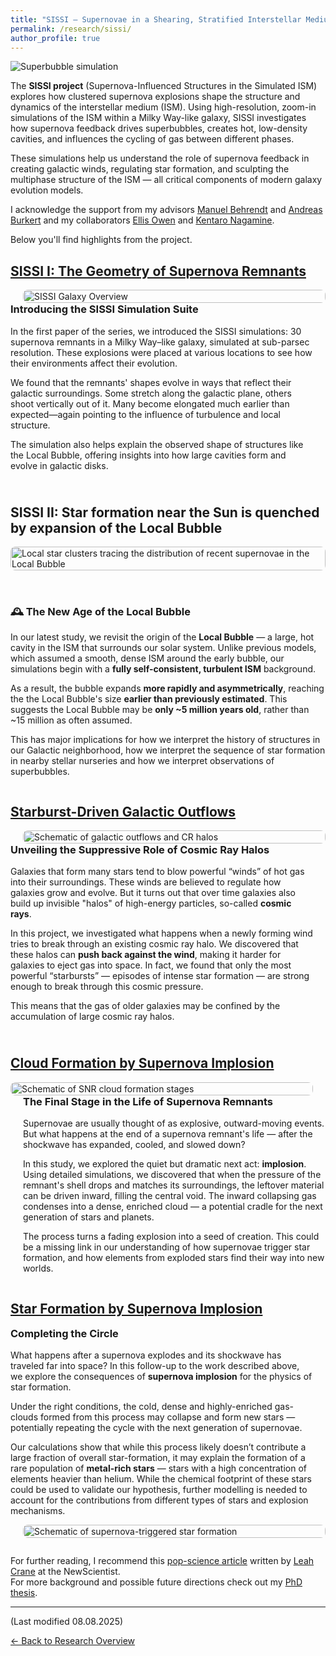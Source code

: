 ```yaml
---
title: "SISSI — Supernovae in a Shearing, Stratified Interstellar Medium"
permalink: /research/sissi/
author_profile: true
---
```


![Superbubble simulation](/images/sissi_sb_3d.gif)

The **SISSI project** (Supernova-Influenced Structures in the Simulated ISM) explores how clustered supernova explosions shape the structure and dynamics of the interstellar medium (ISM). Using high-resolution, zoom-in simulations of the ISM within a Milky Way-like galaxy, SISSI investigates how supernova feedback drives superbubbles, creates hot, low-density cavities, and influences the cycling of gas between different phases.

These simulations help us understand the role of supernova feedback in creating galactic winds, regulating star formation, and sculpting the multiphase structure of the ISM — all critical components of modern galaxy evolution models.

I acknowledge the support from my advisors [Manuel Behrendt](https://www.manuelbehrendt.com/) and [Andreas Burkert](https://www.andreasburkert.com/) and my collaborators [Ellis Owen](https://www.ellisowen.org/) and [Kentaro Nagamine](https://astro-osaka.jp/kn/).

Below you'll find highlights from the project.

## [SISSI I: The Geometry of Supernova Remnants](https://ui.adsabs.harvard.edu/abs/2025arXiv250312977R/abstract)

<div style="display: flex; flex-wrap: wrap-reverse; align-items: center; margin-bottom: 40px;">

  <div style="flex: 1; min-width: 280px; padding-right: 20px;">
    <h3 style="margin-top: 0;">Introducing the SISSI Simulation Suite</h3>
    <p>
      In the first paper of the series, we introduced the SISSI simulations: 30 supernova remnants in a Milky Way–like galaxy, simulated at sub-parsec resolution. These explosions were placed at various locations to see how their environments affect their evolution.
    </p>
    <p>
      We found that the remnants' shapes evolve in ways that reflect their galactic surroundings. Some stretch along the galactic plane, others shoot vertically out of it. Many become elongated much earlier than expected—again pointing to the influence of turbulence and local structure.
    </p>
    <p>
      The simulation also helps explain the observed shape of structures like the Local Bubble, offering insights into how large cavities form and evolve in galactic disks.
    </p>
  </div>

  <!-- Image on the right -->
  <div style="flex: 1; min-width: 280px; padding-left: 20px;">
    <img src="/images/projects/sissi/SISSI-Galaxy.png" alt="SISSI Galaxy Overview" style="width: 100%; border-radius: 8px;">
  </div>
  
  
</div>

## SISSI II: Star formation near the Sun is quenched by expansion of the Local Bubble 

<div style="display: flex; flex-wrap: wrap; align-items: center; gap: 2rem;">

  <div style="flex: 1; min-width: 300px;">
    <img src="/images/projects/sissi/Local_Bubble.png" alt="Local star clusters tracing the distribution of recent supernovae in the Local Bubble" style="width: 100%; border-radius: 8px;">
  </div>

  <div style="flex: 1; min-width: 300px;">
  
<h3> 🕰️ The New Age of the Local Bubble </h3>

<p>In our latest study, we revisit the origin of the <strong>Local Bubble</strong> — a large, hot cavity in the ISM that surrounds our solar system.  
Unlike previous models, which assumed a smooth, dense ISM around the early bubble, our simulations begin with a <strong>fully self-consistent, turbulent ISM</strong> background.</p>

<p>As a result, the bubble expands <strong>more rapidly and asymmetrically</strong>, reaching the the Local Bubble's size <strong>earlier than previously estimated</strong>.  
This suggests the Local Bubble may be <strong>only ~5 million years old</strong>, rather than ~15 million as often assumed.</p>

<p>This has major implications for how we interpret the history of structures in our Galactic neighborhood, how we interpret the sequence of star formation in nearby stellar nurseries and how we interpret observations of superbubbles.</p>

  </div>
</div>

## [Starburst-Driven Galactic Outflows](https://ui.adsabs.harvard.edu/abs/2025arXiv250313261R/abstract)

<div style="display: flex; flex-wrap: wrap-reverse; align-items: center; margin-bottom: 40px;">
  <div style="flex: 1; min-width: 280px; padding-right: 20px;">
    <h3 style="margin-top: 0;">Unveiling the Suppressive Role of Cosmic Ray Halos</h3>
    <p>
      Galaxies that form many stars tend to blow powerful “winds” of hot gas into their surroundings. These winds are 
      believed to regulate how galaxies grow and evolve. But it turns out that over time galaxies also build up invisible "halos" of 
      high-energy particles, so-called <strong>cosmic rays</strong>.
    </p>
    <p>
      In this project, we investigated what happens when a newly forming wind tries to break through an existing cosmic ray 
      halo. We discovered that these halos can <strong>push back against the wind</strong>, making it harder for galaxies to eject 
      gas into space. In fact, we found that only the most powerful “starbursts” — episodes of intense star formation — are 
      strong enough to break through this cosmic pressure.
    </p>
    <p>
      This means that the gas of older galaxies may be confined by the accumulation of large cosmic ray halos.
    </p>
  </div>
  <div style="flex: 1; min-width: 280px; padding-left: 20px;">
    <img src="/images/projects/sissi/outflow_structure.png" alt="Schematic of galactic outflows and CR halos" style="width: 100%; border-radius: 8px;">
  </div>
</div>

## [Cloud Formation by Supernova Implosion](https://ui.adsabs.harvard.edu/abs/2024ApJ...965..168R/abstract)

<div style="display: flex; align-items: center; margin-bottom: 2em; flex-wrap: wrap;">

  <!-- Image on the left -->
  <div style="flex: 1; min-width: 280px; padding-right: 20px;">
    <img src="/images/projects/sissi/supernova_implosion.jpg" alt="Schematic of SNR cloud formation stages" style="width: 100%; border-radius: 8px;">
  </div>

  <!-- Text on the right -->
  <div style="flex: 1; min-width: 280px; padding-left: 20px;">
    <h3 style="margin-top: 0;">The Final Stage in the Life of Supernova Remnants</h3>
    <p>
      Supernovae are usually thought of as explosive, outward-moving events. But what happens at the end of a supernova remnant's life — after the shockwave has expanded, cooled, and slowed down?
    </p>
    <p>
      In this study, we explored the quiet but dramatic next act: <strong>implosion</strong>. Using detailed simulations, we discovered that when the pressure of the remnant's shell drops and matches its surroundings, the leftover material can be driven inward, filling the central void. The inward collapsing gas condenses into a dense, enriched cloud — a potential cradle for the next generation of stars and planets.
    </p>
    <p>
      The process turns a fading explosion into a seed of creation. This could be a missing link in our understanding of how supernovae trigger star formation, and how elements from exploded stars find their way into new worlds.
    </p>
  </div>

</div>

## [Star Formation by Supernova Implosion](https://ui.adsabs.harvard.edu/abs/2024ApJ...971L..44R/abstract)

<div style="display: flex; align-items: center; margin-bottom: 2em; flex-wrap: wrap;">

  <!-- Text on the left -->
  <div style="flex: 1; min-width: 280px; padding-right: 20px;">
    <h3 style="margin-top: 0;">Completing the Circle</h3>
    <p>
      What happens after a supernova explodes and its shockwave has traveled far into space? In this follow-up to the work described above, we explore the consequences of <strong>supernova implosion</strong> for the physics of star formation.
    </p>
    <p>
      Under the right conditions, the cold, dense and highly-enriched gas-clouds formed from this process may collapse and form new stars — potentially repeating 
      the cycle with the next generation of supernovae.
    </p>
    <p>
      Our calculations show that while this process likely doesn’t contribute a large fraction of overall star-formation, it may explain the formation 
      of a rare population of <strong>metal-rich stars</strong> — stars with a high concentration of elements heavier than helium. 
      While the chemical footprint of these stars could be used to validate our hypothesis, further modelling is needed to account for the contributions from different types of stars and explosion 	mechanisms.
    </p>
    
  </div>

  <!-- Image on the right -->
  <div style="flex: 1; min-width: 280px; padding-left: 20px;">
    <img src="/images/projects/sissi/Implosion-driven-SF.png" alt="Schematic of supernova-triggered star formation" style="width: 100%; border-radius: 8px;">
  </div>

</div>

For further reading, I recommend this [pop-science article](https://www.newscientist.com/article/2444941-strange-stars-full-of-metals-may-be-created-by-imploding-supernovae/) written by [Leah Crane](https://www.newscientist.com/author/leah-crane/) at the NewScientist.   
For more background and possible future directions check out my [PhD thesis](/files/PhD_thesis.pdf).

---

(Last modified 08.08.2025)

[← Back to Research Overview](/research/)
